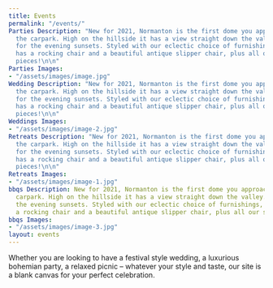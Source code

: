 ```yaml
---
title: Events
permalink: "/events/"
Parties Description: "New for 2021, Normanton is the first dome you approach from
  the carpark. High on the hillside it has a view straight down the valley. Perfect
  for the evening sunsets. Styled with our eclectic choice of furnishings, the dome
  has a rocking chair and a beautiful antique slipper chair, plus all our standard
  pieces!\n\n"
Parties Images:
- "/assets/images/image.jpg"
Wedding Description: "New for 2021, Normanton is the first dome you approach from
  the carpark. High on the hillside it has a view straight down the valley. Perfect
  for the evening sunsets. Styled with our eclectic choice of furnishings, the dome
  has a rocking chair and a beautiful antique slipper chair, plus all our standard
  pieces!\n\n"
Weddings Images:
- "/assets/images/image-2.jpg"
Retreats Description: "New for 2021, Normanton is the first dome you approach from
  the carpark. High on the hillside it has a view straight down the valley. Perfect
  for the evening sunsets. Styled with our eclectic choice of furnishings, the dome
  has a rocking chair and a beautiful antique slipper chair, plus all our standard
  pieces!\n\n"
Retreats Images:
- "/assets/images/image-1.jpg"
bbqs Description: New for 2021, Normanton is the first dome you approach from the
  carpark. High on the hillside it has a view straight down the valley. Perfect for
  the evening sunsets. Styled with our eclectic choice of furnishings, the dome has
  a rocking chair and a beautiful antique slipper chair, plus all our standard pieces!
bbqs Images:
- "/assets/images/image-3.jpg"
layout: events
---
```


Whether you are looking to have a festival style wedding, a luxurious bohemian party, a relaxed picnic – whatever your style and taste, our site is a blank canvas for your perfect celebration.

